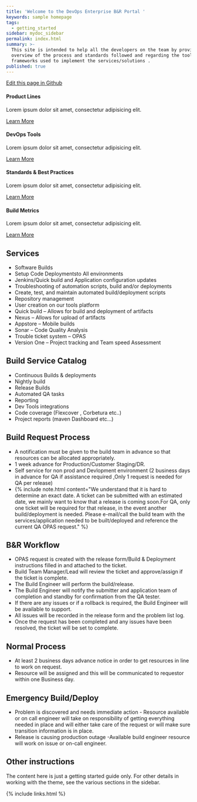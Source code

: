 ```yaml
---
title: 'Welcome to the DevOps Enterprise B&R Portal '
keywords: sample homepage
tags:
  - getting_started
sidebar: mydoc_sidebar
permalink: index.html
summary: >-
  This site is intended to help all the developers on the team by providing  an
  overview of the process and standards followed and regarding the tools and
  frameworks used to implement the services/solutions . 
published: true
---
```


<a href="{{ site.github.repository_url }}/tree/gh-pages/{{ page.relative_path }}">Edit this page in Github</a>

<div class="row">
         <div class="col-md-3 col-sm-6">
             <div class="panel panel-default text-center">
                 <div class="panel-heading">
                     <span class="fa-stack fa-5x">
                           <i class="fa fa-circle fa-stack-2x text-primary"></i>
                           <i class="fa fa-tree fa-stack-1x fa-inverse"></i>
                     </span>
                 </div>
                 <div class="panel-body">
                     <h4>Product Lines</h4>
                     <p>Lorem ipsum dolor sit amet, consectetur adipisicing elit.</p>
                     <a href="tag_getting_started.html" class="btn btn-primary">Learn More</a>
                 </div>
             </div>
         </div>
         <div class="col-md-3 col-sm-6">
             <div class="panel panel-default text-center">
                 <div class="panel-heading">
                     <span class="fa-stack fa-5x">
                           <i class="fa fa-circle fa-stack-2x text-primary"></i>
                           <i class="fa fa-car fa-stack-1x fa-inverse"></i>
                     </span>
                 </div>
                 <div class="panel-body">
                     <h4>DevOps Tools</h4>
                     <p>Lorem ipsum dolor sit amet, consectetur adipisicing elit.</p>
                     <a href="tag_navigation.html" class="btn btn-primary">Learn More</a>
                 </div>
             </div>
         </div>
         <div class="col-md-3 col-sm-6">
             <div class="panel panel-default text-center">
                 <div class="panel-heading">
                     <span class="fa-stack fa-5x">
                           <i class="fa fa-circle fa-stack-2x text-primary"></i>
                           <i class="fa fa-support fa-stack-1x fa-inverse"></i>
                     </span>
                 </div>
                 <div class="panel-body">
                     <h4>Standards & Best Practices</h4>
                     <p>Lorem ipsum dolor sit amet, consectetur adipisicing elit.</p>
                     <a href="tag_single_sourcing.html" class="btn btn-primary">Learn More</a>
                 </div>
             </div>
         </div>
         <div class="col-md-3 col-sm-6">
             <div class="panel panel-default text-center">
                 <div class="panel-heading">
                     <span class="fa-stack fa-5x">
                           <i class="fa fa-circle fa-stack-2x text-primary"></i>
                           <i class="fa fa-database fa-stack-1x fa-inverse"></i>
                     </span>
                 </div>
                 <div class="panel-body">
                     <h4>Build Metrics</h4>
                     <p>Lorem ipsum dolor sit amet, consectetur adipisicing elit.</p>
                     <a href="tag_formatting.html" class="btn btn-primary">Learn More</a>
                 </div>
             </div>
         </div>
</div>


## Services

- Software Builds
- Setup Code Deploymentsto All environments
- Jenkins/Quick build and Application configuration updates
- Troubleshooting of automation scripts, build and/or deployments
- Create, test, and maintain automated build/deployment scripts
- Repository management
- User creation on our tools platform
- Quick build – Allows for build and deployment of artifacts
- Nexus – Allows for upload of artifacts
- Appstore – Mobile builds
- Sonar – Code Quality Analysis
- Trouble ticket system – OPAS
- Version One – Project tracking and Team speed Assessment

## Build Service Catalog
- Continuous Builds & deployments
- Nightly build
- Release Builds
- Automated QA tasks
- Reporting
- Dev Tools integrations
- Code coverage (Flexcover , Corbetura etc..)
- Project reports (maven Dashboard etc...)

## Build Request Process

- A notification must be given to the build team in advance so that resources can be allocated appropriately.
- 1 week advance for Production/Customer Staging/DR.
- Self service for non prod and Devlopment environment (2 business days in advance for QA if assistance required ,Only 1 request is needed for QA per release)
- 
   {% include note.html content="We understand that it is hard to determine an exact date.  A ticket can be submitted with an estimated date, we mainly want to know that a release is coming soon.For QA, only one ticket will be required for that release, in the event another build/deployment is needed.  Please e-mail/call the build team with the services/application needed to be built/deployed and reference the current QA OPAS request." %}

## B&R Workflow
- OPAS request is created with the release form/Build & Deployment instructions filled in and attached to the ticket.
- Build Team Manager/Lead will review the ticket and approve/assign  if the ticket is complete.
- The Build Engineer will perform the build/release.
- The Build Engineer will notify the submitter and application team of completion and standby for confirmation from the QA tester.
- If there are any issues or if a rollback is required, the Build Engineer will be available to support.
- All issues will be recorded in the release form and the problem list log.
- Once the request has been completed and any issues have been resolved, the ticket will be set to complete.

## Normal Process
 - At least 2 business days advance notice in order to get resources in line to work on request.
 - Resource will be assigned and this will be communicated to requestor within one Business day.
 
## Emergency Build/Deploy
 - Problem is discovered and needs immediate action - Resource available or on call engineer will take on responsibility of getting everything needed in place and will either take care of the request or will make sure transition information is in place.
 - Release is causing production outage -Available build engineer resource will work on issue or on-call engineer.

## Other instructions

The content here is just a getting started guide only. For other details in working with the theme, see the various sections in the sidebar.

{% include links.html %}
